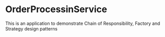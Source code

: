 # OrderProcessinService
This is an application to demonstrate Chain of Responsibility, Factory and Strategy design patterns
